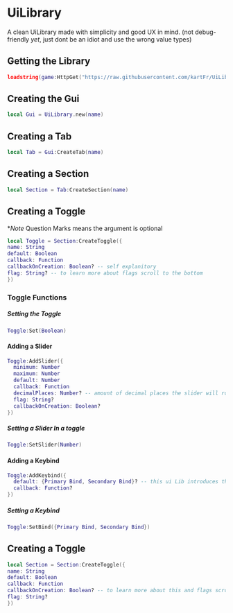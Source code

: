 # UiLibrary
A clean UiLibrary made with simplicity and good UX in mind. (not debug-friendly *yet*, just dont be an idiot and use the wrong value types)

## Getting the Library
```lua
loadstring(game:HttpGet("https://raw.githubusercontent.com/kartFr/UiLib/main/Main.lua"))()
```

## Creating the Gui
```lua
local Gui = UiLibrary.new(name)
```

## Creating a Tab
```lua
local Tab = Gui:CreateTab(name)
```

## Creating a Section
```lua
local Section = Tab:CreateSection(name)
```

## Creating a Toggle
**Note* Question Marks means the argument is optional
```lua
local Toggle = Section:CreateToggle({
name: String
default: Boolean
callback: Function
callbackOnCreation: Boolean? -- self explanitory
flag: String? -- to learn more about flags scroll to the bottom
})
```
### Toggle Functions

##### Setting the Toggle
```lua
Toggle:Set(Boolean)
```

#### Adding a Slider
```lua
Toggle:AddSlider({
  minimum: Number
  maximum: Number
  default: Number
  callback: Function
  decimalPlaces: Number? -- amount of decimal places the slider will round to
  flag: String?
  callbackOnCreation: Boolean?
})
```

##### Setting a Slider In a toggle
```lua
Toggle:SetSlider(Number)
```

#### Adding a Keybind
```lua
Toggle:AddKeybind({
  default: {Primary Bind, Secondary Bind}? -- this ui Lib introduces the ability to use 2 different buttons for a keybind
  callback: Function?
})
```
##### Setting a Keybind
```lua
Toggle:SetBind({Primary Bind, Secondary Bind})
```

## Creating a Toggle
```lua
local Section = Section:CreateToggle({
name: String
default: Boolean
callback: Function
callbackOnCreation: Boolean? -- to learn more about this and flags scroll to the bottom
flag: String?
})
```
